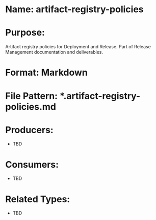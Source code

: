 # Name: artifact-registry-policies

# Purpose:
Artifact registry policies for Deployment and Release. Part of Release Management documentation and deliverables.

# Format: Markdown

# File Pattern: *.artifact-registry-policies.md

# Producers:
- TBD

# Consumers:
- TBD

# Related Types:
- TBD
